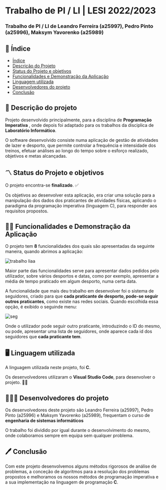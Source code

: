 # Trabalho de PI / LI   |  LESI 2022/2023

### Trabalho de PI / LI de Leandro Ferreira (a25997), Pedro Pinto (a25996), Maksym Yavorenko (a25989)


## 🔘 Índice


* [Índice](#índice)
* [Descrição do Projeto](#descrição-do-projeto)
* [Status do Projeto e objetivos](#status-do-projeto-e-objetivos)
* [Funcionalidades e Demonstração da Aplicação](#funcionalidades-e-demonstração-da-aplicação)
* [Linguagem utilizada](#linguagem-utilizada)
* [Desenvolvedores do projeto](#desenvolvedores-do-projeto)
* [Conclusão](#conclusão)



## 📝 Descrição do projeto

Projeto desenvolvido principalmente, para a disciplina de **Programação Imperativa** , onde depois foi adaptado para os trabalhos da disciplica de **Laboratório Informático**.

O software desenvolvido consiste numa aplicação de gestão de atividades de lazer e desporto, que permite controlar a frequência e intensidade dos treinos, efetuar análises ao longo do tempo sobre o esforço realizado, objetivos e metas alcançadas.

## 〽️ Status do Projeto e objetivos

O projeto encontra-se **finalizado**. ✅

Os objetivos ao desenvolver esta aplicação, era criar uma solução para a manipulação dos dados dos praticantes de atividades físicas, aplicando o paradigma da programação imperativa (linguagem C), para responder aos requisitos propostos.

## 🧑‍💻 Funcionalidades e Demonstração da Aplicação

O projeto tem **8** funcionalidades dos quais são apresentadas da seguinte maneira, quando abrimos a aplicação:

![trabalho liaa](https://user-images.githubusercontent.com/121575075/211217418-fe674a4e-4d83-4438-ac63-7b3cb4b2fa3b.PNG)

Maior parte das funcionalidades serve para apresentar dados pedidos pelo utilizador, sobre vários desportos e datas, como por exemplo, apresentar a média de tempo praticado em algum desporto, numa certa data.

A funcionalidade que mais deu trabalho em desenvolver foi o sistema de seguidores, criado para que **cada praticante de desporto, pode-se seguir outros praticantes**, como existe nas redes sociais.
Quando escolhida essa opção, é exibido o seguinde menu:


![seg](https://user-images.githubusercontent.com/121575075/211217547-fe736599-71bd-40ed-9be7-59ec71ac54c2.PNG)

Onde o utilizador pode seguir outro praticante, introduzindo o ID do mesmo, ou pode, apresentar uma lista de seguidores, onde aparece cada id dos seguidores que **cada praticante tem**.


## 🖥️ Linguagem utilizada 

A linguagem utilizada neste projeto, foi **C**.

Os desenvolvedores utilizaram o **Visual Studio Code**, para desenvolver o projeto. 👨‍💻

## 👨‍👦‍👦 Desenvolvedores do projeto 

Os desenvolvedores deste projeto são Leandro Ferreira (a25997), Pedro Pinto (a25996) e Maksym Yavorenko (a25989), frequentam o curso de **engenharia de sistemas informáticos**

O trabalho foi dividido por igual durante o desenvolvimento do mesmo, onde colaboramos sempre em equipa sem qualquer problema.

## 🖊️ Conclusão 

Com este projeto desenvolvemos alguns métodos rigorosos de análise de problemas, a conceção de algoritmos para a resolução dos problemas propostos e melhoramos os nossos métodos de programação imperativa e a sua implementação na linguagem de programação **C**.

 
